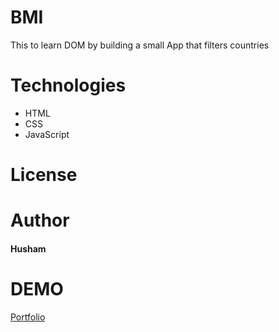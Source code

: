 # BMI
This to learn DOM by building a small App that filters countries
# Technologies 
- HTML
- CSS
- JavaScript
# License
# Author
#### Husham
# DEMO
[Portfolio](https://husham007.github.io/integrify-filter-countries/)
